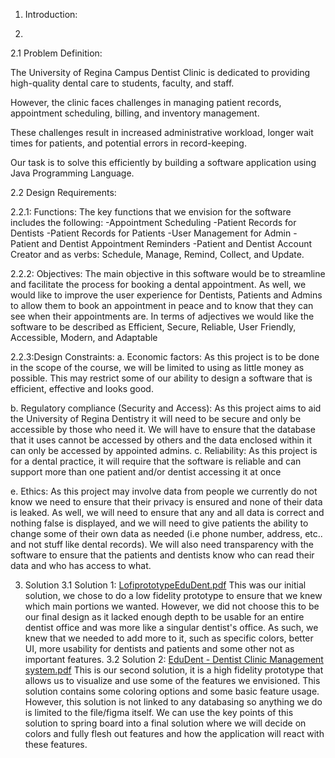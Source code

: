 1. Introduction:

2.
2.1 Problem Definition:

The University of Regina Campus Dentist Clinic is dedicated to providing high-quality dental care to students, faculty, and staff. 

However, the clinic faces challenges in managing patient records, appointment scheduling, billing, and inventory management. 

These challenges result in increased administrative workload, longer wait times for patients, and potential errors in record-keeping. 

Our task is to solve this efficiently by building a software application using Java Programming Language.

2.2 Design Requirements:

2.2.1: Functions: The key functions that we envision for the software includes the following:
-Appointment Scheduling 
-Patient Records for Dentists 
-Patient Records for Patients 
-User Management for Admin 
-Patient and Dentist Appointment Reminders 
-Patient and Dentist Account Creator 
and as verbs: Schedule, Manage, Remind, Collect, and Update.

2.2.2: Objectives:
The main objective in this software would be to streamline and facilitate the process for booking a dental appointment. 
As well, we would like to improve the user experience for Dentists, Patients and Admins to allow them to book an appointment in peace
and to know that they can see when their appointments are. 
In terms of adjectives we would like the software to be described as Efficient, Secure, Reliable, User Friendly, Accessible, Modern, and Adaptable

2.2.3:Design Constraints:
a. Economic factors: As this project is to be done in the scope of the course, we will be limited to using as little money as possible.
This may restrict some of our ability to design a software that is efficient, effective and looks good. 

b. Regulatory compliance (Security and Access): As this project aims to aid the University of Regina Dentistry it will need to be secure and only be accessible by those 
who need it. We will have to ensure that the database that it uses cannot be accessed by others and the data enclosed within it can only be accessed by appointed admins.
c. Reliability: As this project is for a dental practice, it will require that the software is reliable and can support more than one patient and/or dentist accessing it 
at once

e. Ethics: As this project may involve data from people we currently do not know we need to ensure that their privacy is ensured and none of their data is leaked. 
As well, we will need to ensure that any and all data is correct and nothing false is displayed, and we will need to give patients the ability to change some of their own 
data as needed (i.e phone number, address, etc.. and not stuff like dental records). We will also need transparency with the software to ensure that the patients
and dentists know who can read their data and who has access to what.

3. Solution
   3.1 Solution 1:
   [LofiprototypeEduDent.pdf](https://github.com/user-attachments/files/16340630/LofiprototypeEduDent.pdf)
This was our initial solution, we chose to do a low fidelity prototype to ensure that we knew which main portions we wanted. However, we did not choose this to be our final design as it lacked enough depth to be usable for an entire dentist office and was more like a singular dentist's office. As such, we knew that we needed to add more to it, such as specific colors, better UI, more usability for dentists and patients and some other not as important features.
  3.2 Solution 2:
   [EduDent - Dentist Clinic Management system.pdf](https://github.com/user-attachments/files/16340642/EduDent.-.Dentist.Clinic.Management.system.pdf)
   This is our second solution, it is a high fidelity prototype that allows us to visualize and use some of the features we envisioned. This solution contains some coloring options and some basic feature usage. However, this solution is not linked to any databasing so anything we do is limited to the file/figma itself. We can use the key points of this solution to spring board into a final solution where we will decide on colors and fully flesh out features and how the application will react with these features.

   
